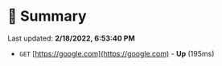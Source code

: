 # 📖 Summary
Last updated: **2/18/2022, 6:53:40 PM**

- `GET` [https://google.com](https://google.com) - **Up** (195ms)
